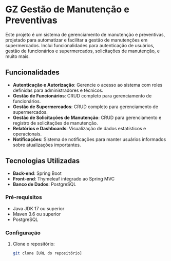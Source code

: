 # GZ Gestão de Manutenção e Preventivas

Este projeto é um sistema de gerenciamento de manutenção e preventivas, projetado para automatizar e facilitar a gestão de manutenções em supermercados. Inclui funcionalidades para autenticação de usuários, gestão de funcionários e supermercados, solicitações de manutenção, e muito mais.

## Funcionalidades

- **Autenticação e Autorização**: Gerencie o acesso ao sistema com roles definidas para administradores e técnicos.
- **Gestão de Funcionários**: CRUD completo para gerenciamento de funcionários.
- **Gestão de Supermercados**: CRUD completo para gerenciamento de supermercados.
- **Gestão de Solicitações de Manutenção**: CRUD para gerenciamento e registro de solicitações de manutenção.
- **Relatórios e Dashboards**: Visualização de dados estatísticos e operacionais.
- **Notificações**: Sistema de notificações para manter usuários informados sobre atualizações importantes.

## Tecnologias Utilizadas

- **Back-end**: Spring Boot
- **Front-end**: Thymeleaf integrado ao Spring MVC
- **Banco de Dados**: PostgreSQL

### Pré-requisitos

- Java JDK 17 ou superior
- Maven 3.6 ou superior
- PostgreSQL

### Configuração

1. Clone o repositório:
   ```bash
   git clone [URL do repositório]
